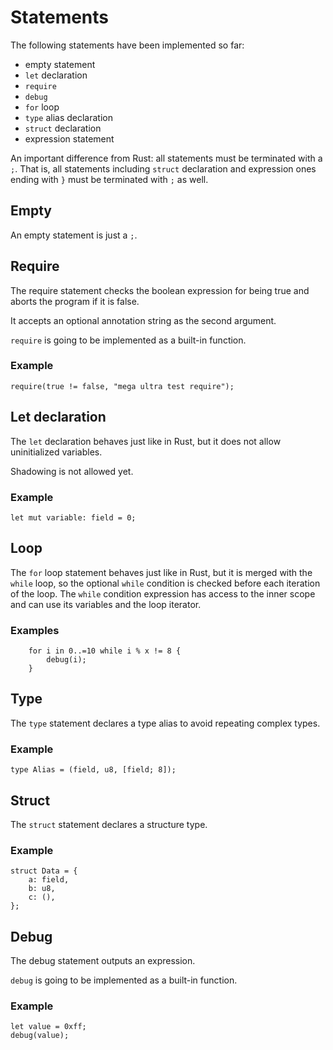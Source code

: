 # Statements

The following statements have been implemented so far:

- empty statement
- `let` declaration
- `require`
- `debug`
- `for` loop
- `type` alias declaration
- `struct` declaration
- expression statement

An important difference from Rust: all statements must be terminated with
a `;`. That is, all statements including `struct` declaration and expression
ones ending with `}` must be terminated with `;` as well.

## Empty

An empty statement is just a `;`.

## Require

The require statement checks the boolean expression for being true and aborts
the program if it is false.

It accepts an optional annotation string as the second argument.

`require` is going to be implemented as a built-in function.

### Example

```jab
require(true != false, "mega ultra test require");
```

## Let declaration

The `let` declaration behaves just like in Rust, but it does not allow
uninitialized variables.

Shadowing is not allowed yet.

### Example

```jab
let mut variable: field = 0;
```

## Loop

The `for` loop statement behaves just like in Rust, but it is merged with the
`while` loop, so the optional `while` condition is checked before each iteration
of the loop. The `while` condition expression has access to the inner scope and
can use its variables and the loop iterator.

### Examples

```jab
    for i in 0..=10 while i % x != 8 {
        debug(i);
    }
```

## Type

The `type` statement declares a type alias to avoid repeating complex types.

### Example

```jab
type Alias = (field, u8, [field; 8]);
```

## Struct

The `struct` statement declares a structure type.

### Example

```jab
struct Data = {
    a: field,
    b: u8,
    c: (),
};
```

## Debug

The debug statement outputs an expression.

`debug` is going to be implemented as a built-in function.

### Example

```jab
let value = 0xff;
debug(value);
```
